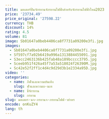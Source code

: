 ```yaml
---
title: มอเตอร์ปั่นจักรยานจักรยานไฟฟ้าสำหรับจักรยานไฟฟ้าใหม่2023
price: '23734.49'
price_original: '27598.22'
currency: THB
discount: 14%
rating: 4.5
volume: 81
image: Sb01647a0beb4406ca8f7731a09200e3fi.jpg
images:
  - Sb01647a0beb4406ca8f7731a09200e3fi.jpg
  - Sf597cf7a92b6419a996a1313884455091.jpg
  - S3ecc2463136b425fab48a189bcccc3795.jpg
  - Sceeb951f426a45f7a53a518024f26390M.jpg
  - Sc42e52f2ff1c4d4c9d29d3b1e2334a95D.jpg
video: ''
categories:
  - name: กีฬาและความบันเทิง
    slug: ฬาและความบ-นเท
  - name: ขี่จักรยาน
    slug: กรยาน
slug: มอเตอร-นจ-กรยานจ-กรยานไฟฟ-าสำหร
encode: onKuZY4
lang: th
---
```

  
